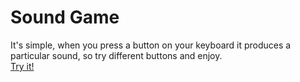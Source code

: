 # Sound Game
It's simple, when you press a button on your keyboard it produces a particular sound, so try different buttons and enjoy.</br>
<a href="https://soundgame.netlify.app/">Try it!</a>
